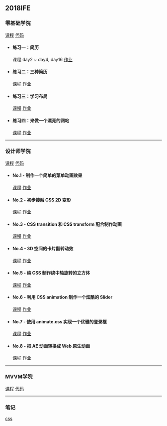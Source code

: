 ## 2018IFE

### 零基础学院

<a href="http://ife.baidu.com/college/detail/id/5" target="_blank">课程</a> [代码](https://github.com/xclazy/2018IFE/tree/master/basis)

* #### 练习一：简历

    课程 day2 ~ day4, day16 <a href="https://xclazy.github.io/2018IFE/basis/1/index.html" target="_blank">作业</a>


* #### 练习二：三种简历

    <a href="http://ife.baidu.com/course/detail/id/40" target="_blank">课程</a> <a href="https://xclazy.github.io/2018IFE/basis/exam/2/resume.html" target="_blank">作业</a>

* #### 练习三：学习布局

    <a href="http://ife.baidu.com/course/detail/id/42" target="_blank">课程</a> <a href="https://xclazy.github.io/2018IFE/basis/exam/3/index.html" target="_blank">作业</a>
    
* #### 练习四：来做一个漂亮的网站

    <a href="http://ife.baidu.com/course/detail/id/43" target="_blank">课程</a> <a href="https://xclazy.github.io/2018IFE/basis/exam/4/index.html" target="_blank">作业</a>
    
------------------------

### 设计师学院

<a href="http://ife.baidu.com/college/detail/id/8" target="_blank">课程</a> [代码](https://github.com/xclazy/2018IFE/tree/master/css)

* #### No.1 - 制作一个简单的菜单动画效果

    <a href="http://ife.baidu.com/course/detail/id/18" target="_blank">课程</a> <a href="https://xclazy.github.io/2018IFE/css/1-1/index.html" target="_blank">作业</a>

* #### No.2 - 初步接触 CSS 2D 变形

    <a href="http://ife.baidu.com/course/detail/id/29" target="_blank">课程</a> <a href="https://xclazy.github.io/2018IFE/css/2/index.html" target="_blank">作业</a>

* #### No.3 - CSS transition 和 CSS transform 配合制作动画

    <a href="http://ife.baidu.com/course/detail/id/30" target="_blank">课程</a> <a href="https://xclazy.github.io/2018IFE/css/3/index.html" target="_blank">作业</a>

* #### No.4 - 3D 空间的卡片翻转动效

    <a href="http://ife.baidu.com/course/detail/id/31" target="_blank">课程</a> <a href="https://xclazy.github.io/2018IFE/css/4/index.html" target="_blank">作业</a>

* #### No.5 - 纯 CSS 制作绕中轴旋转的立方体

    <a href="http://ife.baidu.com/course/detail/id/32" target="_blank">课程</a> <a href="https://xclazy.github.io/2018IFE/css/5/index.html" target="_blank">作业</a>

* #### No.6 - 利用 CSS animation 制作一个炫酷的 Slider

    <a href="http://ife.baidu.com/course/detail/id/33" target="_blank">课程</a> <a href="https://xclazy.github.io/2018IFE/css/6/index.html" target="_blank">作业</a>

* #### No.7 - 使用 animate.css 实现一个优雅的登录框

    <a href="http://ife.baidu.com/course/detail/id/34" target="_blank">课程</a> <a href="https://xclazy.github.io/2018IFE/css/7/" target="_blank">作业</a>
    
* #### No.8 - 把 AE 动画转换成 Web 原生动画

    <a href="http://ife.baidu.com/course/detail/id/35" target="_blank">课程</a> <a href="https://xclazy.github.io/2018IFE/css/8/" target="_blank">作业</a>
    
--------------------------

### MVVM学院

<a href="http://ife.baidu.com/college/detail/id/6" target="_blank">课程</a> [代码](https://github.com/xclazy/2018IFE/tree/master/mvvm)

--------------------------

### 笔记

<a href="https://github.com/xclazy/2018IFE/blob/master/note/css.md" target="_blank">css</a>
    
